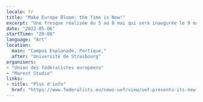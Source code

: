 ```yaml
---
locale: fr
title: "Make Europe Bloom: the Time is Now!"
excerpt: "Une fresque réalisée du 5 au 8 mai qui sera inaugurée le 9 mai 2022. Elle reflète les sentiments des Européens à partir d'enquêtes en ligne, pour souligner l’importance de la Conférence sur l’avenir de l’Europe et la mobilisation des citoyens."
date: "2022-05-06"
startTime: "20:00"
language: "Art"
location:
  main: "Campus Esplanade, Portique,"
  after: "Université de Strasbourg"
organisers:
- "Union des fédéralistes européens"
- "Marest Studio"
links:
- title: "Plus d'info"
  href: "https://www.federalists.eu/news-uef/view/uef-presents-its-new-project-make-europe-bloom-the-time-is-now"
---
```

